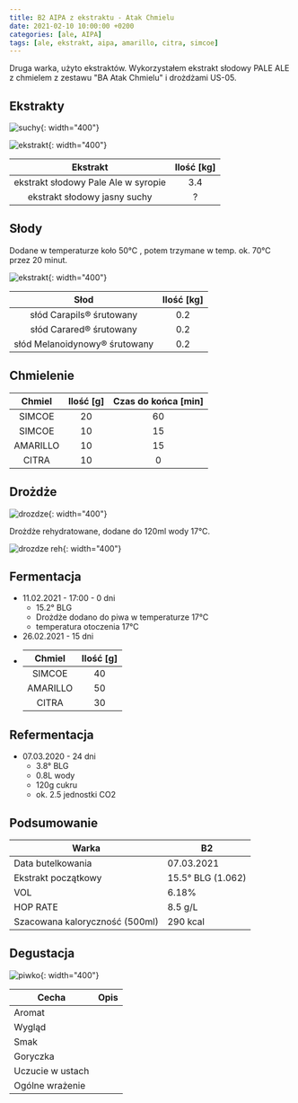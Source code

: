 ```yaml
---
title: B2 AIPA z ekstraktu - Atak Chmielu
date: 2021-02-10 10:00:00 +0200
categories: [ale, AIPA]
tags: [ale, ekstrakt, aipa, amarillo, citra, simcoe]
---
```


Druga warka, użyto ekstraktów. Wykorzystałem ekstrakt słodowy PALE ALE z chmielem z zestawu "BA Atak Chmielu" i drożdżami US-05.

## Ekstrakty

![suchy](/assets/posts/02-2021/ekstrakt1.jpg){: width="400"}

![ekstrakt](/assets/posts/02-2021/ekstrakt2.jpg){: width="400"}

|  Ekstrakt  	| Ilość [kg] 	|
|:--------:	|:---------: |
|  ekstrakt słodowy Pale Ale w syropie  	|     3.4    	| 
|  ekstrakt słodowy jasny suchy  	|     ?    	| 

## Słody

Dodane w temperaturze koło 50°C , potem trzymane w temp. ok. 70°C przez 20 minut.

![ekstrakt](/assets/posts/02-2021/slody.jpg){: width="400"}

|  Słod  	| Ilość [kg] 	|
|:--------:	|:---------: |
|  słód Carapils® śrutowany  	|     0.2    	| 
|  słód Carared® śrutowany  	|     0.2    	| 
|  słód Melanoidynowy® śrutowany  	|     0.2    	| 

## Chmielenie

|  Chmiel  	| Ilość [g] 	| Czas do końca [min] 	|
|:--------:	|:---------:	|:-------------------:	|
|  SIMCOE  	|     20    	|          60         	|
|  SIMCOE  	|     10    	|          15         	|
| AMARILLO 	|     10    	|          15         	|
|   CITRA  	|     10    	|          0          	|

## Drożdże

![drozdze](/assets/posts/01-2021/01-drozdze.jpg){: width="400"}

Drożdże rehydratowane, dodane do 120ml wody 17°C.

![drozdze reh](/assets/posts/02-2021/01-drozdze-reh.jpg){: width="400"}


## Fermentacja

* 11.02.2021 - 17:00 - 0 dni
  - 15.2° BLG
  - Drożdże dodano do piwa w temperaturze 17°C
  - temperatura otoczenia 17°C
* 26.02.2021 - 15 dni
* 
  |  Chmiel  	| Ilość [g] 	|
  |:--------:	|:---------:	|
  |  SIMCOE  	|     40    	|
  | AMARILLO 	|     50    	|
  |   CITRA  	|     30    	|

## Refermentacja

* 07.03.2020 - 24 dni
  - 3.8° BLG
  - 0.8L wody
  - 120g cukru
  - ok. 2.5 jednostki CO2

## Podsumowanie

| Warka                          	| B2                	|
|--------------------------------	|-------------------	|
| Data butelkowania              	| 07.03.2021        	|
| Ekstrakt początkowy            	| 15.5° BLG (1.062) 	|
| VOL                            	| 6.18%             	|
| HOP RATE                       	| 8.5 g/L           	|
| Szacowana kaloryczność (500ml) 	| 290 kcal          	|

## Degustacja

![piwko](/assets/posts/02-2021/efekt.jpg){: width="400"}

| Cecha            	| Opis 	|
|------------------	|------	|
| Aromat           	|      	|
| Wygląd           	|      	|
| Smak             	|      	|
| Goryczka         	|      	|
| Uczucie w ustach 	|      	|
| Ogólne wrażenie  	|      	|